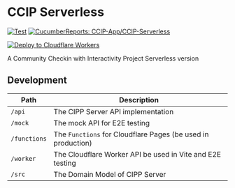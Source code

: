 # CCIP Serverless

[![Test](https://github.com/elct9620/CCIP-Serverless/actions/workflows/test.yml/badge.svg)](https://github.com/elct9620/CCIP-Serverless/actions/workflows/test.yml) [![CucumberReports: CCIP-App/CCIP-Serverless](https://messages.cucumber.io/api/report-collections/d21a64fa-a180-4742-940e-a2fd885c650a/badge)](https://reports.cucumber.io/report-collections/d21a64fa-a180-4742-940e-a2fd885c650a)

[![Deploy to Cloudflare Workers](https://deploy.workers.cloudflare.com/button)](https://deploy.workers.cloudflare.com/?url=https://github.com/elct9620/CCIP-Serverless)

A Community Checkin with Interactivity Project Serverless version

## Development

| Path         | Description                                                  |
| ------------ | ------------------------------------------------------------ |
| `/api`       | The CIPP Server API implementation                           |
| `/mock`      | The mock API for E2E testing                                 |
| `/functions` | The `Functions` for Cloudflare Pages (be used in production) |
| `/worker`    | The Cloudflare Worker API be used in Vite and E2E testing    |
| `/src`       | The Domain Model of CIPP Server                              |
